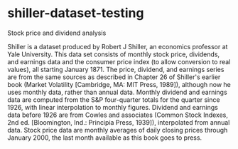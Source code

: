 # shiller-dataset-testing
Stock price and dividend analysis

Shiller is a dataset produced by Robert J Shiller, an economics professor at Yale University. This data set consists of monthly stock price, dividends, and earnings data and the consumer price index (to allow conversion to real values), all starting January 1871. The price, dividend, and earnings series are from the same sources as described in Chapter 26 of Shiller's earlier book (Market Volatility [Cambridge, MA: MIT Press, 1989]), although now he uses monthly data, rather than annual data. Monthly dividend and earnings data are computed from the S&P four-quarter totals for the quarter since 1926, with linear interpolation to monthly figures. Dividend and earnings data before 1926 are from Cowles and associates (Common Stock Indexes, 2nd ed. [Bloomington, Ind.: Principia Press, 1939]), interpolated from annual data. Stock price data are monthly averages of daily closing prices through January 2000, the last month available as this book goes to press.
